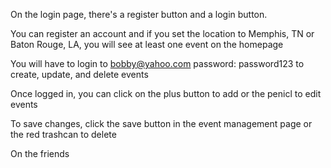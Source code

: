 On the login page, there's a register button and a login button.

You can register an account and if you set the location to Memphis, TN or Baton Rouge, LA, you will see at least one event on the homepage

You will have to login to bobby@yahoo.com password: password123 to create, update, and delete events

Once logged in, you can click on the plus button to add or the penicl to edit events

To save changes, click the save button in the event management page or the red trashcan to delete

On the friends